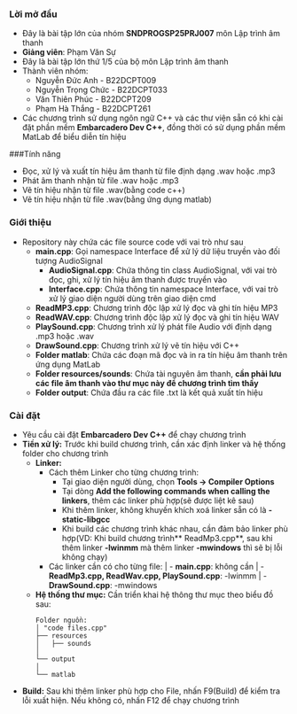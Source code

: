 ### Lời mở đầu

- Đây là bài tập lớn của nhóm **SNDPROGSP25PRJ007**  môn Lập trình âm thanh
- **Giảng viên**: Phạm Văn Sự 
- Đây là bài tập lớn thứ 1/5 của bộ môn Lập trình âm thanh
- Thành viên nhóm:
	- Nguyễn Đức Anh - B22DCPT009
	- Nguyễn Trọng Chức - B22DCPT033
	- Văn Thiên Phúc - B22DCPT209
	- Phạm Hà Thắng - B22DCPT261
- Các chương trình sử dụng ngôn ngữ C++ và các thư viện sẵn có khi cài đặt phần mềm **Embarcadero Dev C++**, đồng thời có sử dụng phần mềm MatLab để biểu diễn tín hiệu


###Tính năng

- Đọc, xử lý và xuất tín hiệu âm thanh từ file định dạng .wav hoặc .mp3
- Phát âm thanh nhận từ file .wav hoặc .mp3
- Vẽ tín hiệu nhận từ file .wav(bằng code c++)
- Vẽ tín hiệu nhận từ file .wav(bằng ứng dụng matlab)


### Giới thiệu

- Repository này chứa các file source code với vai trò như sau
	- **main.cpp**: Gọi namespace Interface để xử lý dữ liệu truyền vào đối tượng AudioSignal
		- **AudioSignal.cpp**: Chứa thông tin class AudioSignal, với vai trò đọc, ghi, xử lý tín hiệu âm thanh được truyền vào
		- **Interface.cpp**: Chứa thông tin namespace Interface, với vai trò xử lý giao diện người dùng trên giao diện cmd
	- **ReadMP3.cpp**: Chương trình độc lập xử lý đọc và ghi tín hiệu MP3
	- **ReadWAV.cpp**: Chương trình độc lập xử lý đọc và ghi tín hiệu WAV
	- **PlaySound.cpp**: Chương trình xử lý phát file Audio với định dạng .mp3 hoặc .wav
	- **DrawSound.cpp**: Chương trình xử lý vẽ tín hiệu với C++
	- **Folder matlab**: Chứa các đoạn mã đọc và in ra tín hiệu âm thanh trên ứng dụng MatLab
	- **Folder resources/sounds**: Chứa tài nguyên âm thanh, **cần phải lưu các file âm thanh vào thư mục này để chương trình tìm thấy**
	- **Folder output**: Chứa đầu ra các file .txt là kết quả xuất tín hiệu


### Cài đặt

- Yêu cầu cài đặt **Embarcadero Dev C++** để chạy chương trình
- **Tiền xử lý:** Trước khi build chương trình, cần xác định linker và hệ thống folder cho chương trình
	- **Linker:**
		- Cách thêm Linker cho từng chương trình:
			- Tại giao diện người dùng, chọn **Tools -> Compiler Options**
			- Tại dòng **Add the following commands when calling the linkers**, thêm các linker phù hợp(sẽ được liệt kê sau)
			- Khi thêm linker, không khuyến khích xoá linker sẵn có là **-static-libgcc**
			- Khi build các chương trình khác nhau, cần đảm bảo linker phù hợp(VD: Khi build chương trình** ReadMp3.cpp**, sau khi thêm linker **-lwinmm** mà thêm linker **-mwindows** thì sẽ bị lỗi không chạy)
		- Các linker cần có cho từng file:
|			- **main.cpp**: không cần
|			- **ReadMp3.cpp, ReadWav.cpp, PlaySound.cpp**: -lwinmm
|			- **DrawSound.cpp**: -mwindows
	- **Hệ thống thư mục:** Cần triển khai hệ thông thư mục theo biểu đồ sau:
		```
		Folder nguồn: 
		│ "code files.cpp"
		├── resources
		│   ├── sounds
		│
		└── output
		│
		└── matlab
		```
- **Build:** Sau khi thêm linker phù hợp cho File, nhấn F9(Build) để kiểm tra lỗi xuất hiện. Nếu không có, nhấn F12 để chạy chương trình
